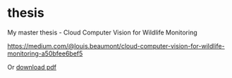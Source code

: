 # thesis
My master thesis - Cloud Computer Vision for Wildlife Monitoring

https://medium.com/@louis.beaumont/cloud-computer-vision-for-wildlife-monitoring-a50bfee6bef5

Or [download pdf](https://github.com/louis030195/thesis/releases/download/1/thesis.pdf)

